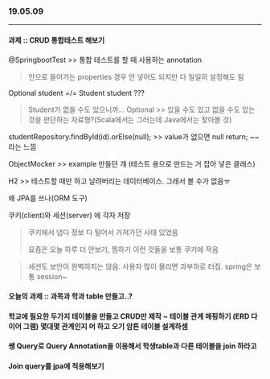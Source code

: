 ### 19.05.09

----

#### 과제 :: CRUD 통합테스트 해보기

@SpringbootTest >> 통합 테스트를 할 때 사용하는 annotation 

>  안으로 들어가는 properties 경우 안 넣어도 되지만 다 일일히 설정해도 됨



Optional<Student> student =/= Student student ???

> Student가 없을 수도 있으니까… Optional >> 있을 수도 있고 없을 수도 있는 것을 판단하는 자료형?(Scala에서는 그러는데 Java에서는 찾아볼 것)



studentRepository.findById(id).orElse(null); >> value가 없으면 null return; ~~라는 느낌

ObjectMocker >> example 만들던 걔 (테스트 용으로 만드는 거 잡아 넣은 클래스)



H2 >> 테스트할 때만 하고 날려버리는 데이터베이스. 그래서 볼 수가 없음ㅠ 



왜 JPA를 쓰나(ORM 도구)

쿠키(client)와 세션(server) 에 각자 저장

> 쿠키에서 냅다 정보 다 털어서 가져가던 사태 있었음
>
> 요즘은 오늘 하루 더 안보기, 찜하기 이런 것들을 보통 쿠키에 적음

> 세션도 보안이 완벽하지는 않음. 사용자 많이 몰리면 과부하로 터짐. spring은 보통 session~



#### 오늘의 과제 :: 과목과 학과 table 만들고..?

#### 학교에 필요한 두가지 테이블을 만들고 CRUD만 제작 ~ 테이블 관계 매핑하기 (ERD 다이어 그램) 몇대몇 관계인지 머 하고 오기 암튼 테이블 설계하셈 

#### 쌩 Query로 Query Annotation을 이용해서 학생table과 다른 테이블을 join 하라고

#### Join query를 jpa에 적용해보기 